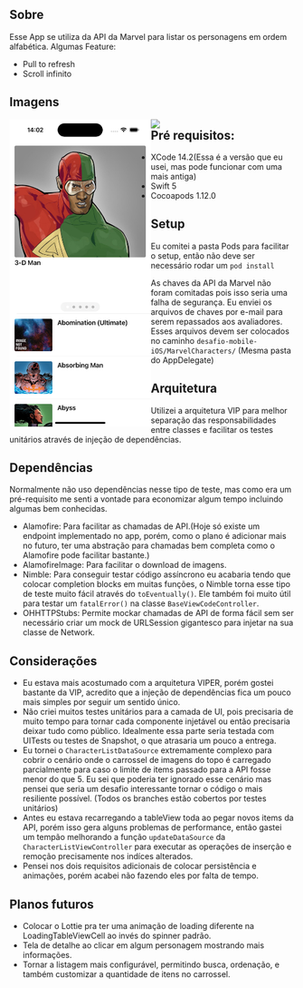 ## Sobre

Esse App se utiliza da API da Marvel para listar os personagens em ordem alfabética.
Algumas Feature:
- Pull to refresh
- Scroll infinito

## Imagens
<img src="./Images/Screenshot.png" width="250" align="left">
<img src="./Images/Video.gif" width="250" align="left">

## Pré requisitos:
- XCode 14.2(Essa é a versão que eu usei, mas pode funcionar com uma mais antiga)
- Swift 5
- Cocoapods 1.12.0

## Setup
Eu comitei a pasta Pods para facilitar o setup, então não deve ser necessário rodar um `pod install`

As chaves da API da Marvel não foram comitadas pois isso seria uma falha de segurança. Eu enviei os arquivos de chaves por e-mail para serem repassados aos avaliadores. Esses arquivos devem ser colocados no caminho `desafio-mobile-iOS/MarvelCharacters/` (Mesma pasta do AppDelegate)

## Arquitetura
Utilizei a arquitetura VIP para melhor separação das responsabilidades entre classes e facilitar os testes unitários através de injeção de dependências.

## Dependências
Normalmente não uso dependências nesse tipo de teste, mas como era um pré-requisito me senti a vontade para economizar algum tempo incluindo algumas bem conhecidas.
 - Alamofire: Para facilitar as chamadas de API.(Hoje só existe um endpoint implementado no app, porém, como o plano é adicionar mais no futuro, ter uma abstração para chamadas bem completa como o Alamofire pode facilitar bastante.)
 - AlamofireImage: Para facilitar o download de imagens.
 - Nimble: Para conseguir testar código assíncrono eu acabaria tendo que colocar completion blocks em muitas funções, o Nimble torna esse tipo de teste muito fácil através do `toEventually()`. Ele também foi muito útil para testar um `fatalError()` na classe `BaseViewCodeController`.
 - OHHTTPStubs: Permite mockar chamadas de API de forma fácil sem ser necessário criar um mock de URLSession gigantesco para injetar na sua classe de Network.
 
 
## Considerações
- Eu estava mais acostumado com a arquitetura VIPER, porém gostei bastante da VIP, acredito que a injeção de dependências fica um pouco mais simples por seguir um sentido único.
- Não criei muitos testes unitários para a camada de UI, pois precisaria de muito tempo para tornar cada componente injetável ou então precisaria deixar tudo como público. Idealmente essa parte seria testada com UITests ou testes de Snapshot, o que atrasaria um pouco a entrega.
- Eu tornei o `CharacterListDataSource` extremamente complexo para cobrir o cenário onde o carrossel de imagens do topo é carregado parcialmente para caso o limite de items passado para a API fosse menor do que 5. Eu sei que poderia ter ignorado esse cenário mas pensei que seria um desafio interessante tornar o código o mais resiliente possível. (Todos os branches estão cobertos por testes unitários)
- Antes eu estava recarregando a tableView toda ao pegar novos items da API, porém isso gera alguns problemas de performance, então gastei um tempão melhorando a função `updateDataSource` da `CharacterListViewController` para executar as operações de inserção e remoção precisamente nos indíces alterados.
- Pensei nos dois requisitos adicionais de colocar persistência e animações, porém acabei não fazendo eles por falta de tempo. 
 
## Planos futuros
- Colocar o Lottie pra ter uma animação de loading diferente na LoadingTableViewCell ao invés do spinner padrão.
- Tela de detalhe ao clicar em algum personagem mostrando mais informações. 
- Tornar a listagem mais configurável, permitindo busca, ordenação, e também customizar a quantidade de itens no carrossel.



